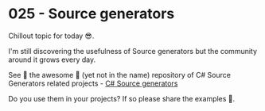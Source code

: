 # 025 - Source generators #

Chillout topic for today 😎.

I'm still discovering the usefulness of Source generators but the community around it grows every day.

See 🔎 the awesome 💯 (yet not in the name) repository of C# Source Generators related projects - [C# Source generators](https://github.com/amis92/csharp-source-generators)

Do you use them in your projects? If so please share the examples 🙏.